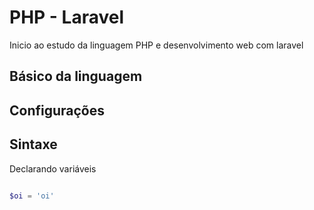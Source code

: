 # PHP - Laravel

 Inicio ao estudo da linguagem PHP e desenvolvimento web com laravel

## Básico da linguagem

## Configurações

## Sintaxe

Declarando variáveis

```php

$oi = 'oi'

```
